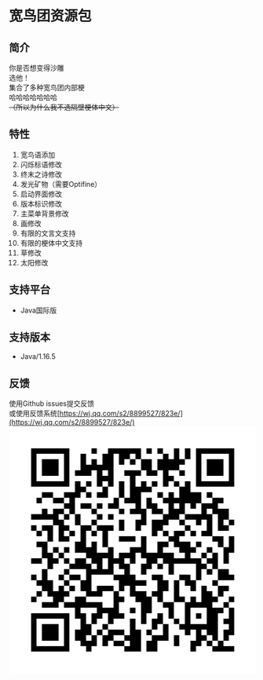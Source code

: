 # 宽鸟团资源包
## 简介
你是否想变得沙雕    
选他！    
集合了多种宽鸟团内部梗    
哈哈哈哈哈哈哈    
~~（所以为什么我不选隔壁梗体中文）~~    
## 特性
1. 宽鸟语添加
2. 闪烁标语修改
3. 终末之诗修改
4. 发光矿物（需要Optifine）
5. 启动界面修改
6. 版本标识修改
7. 主菜单背景修改
8. 画修改
9. 有限的文言文支持
10. 有限的梗体中文支持
11. 草修改
12. 太阳修改
## 支持平台
* Java国际版
## 支持版本
* Java/1.16.5
## 反馈
使用Github issues提交反馈    
或使用反馈系统[https://wj.qq.com/s2/8899527/823e/](https://wj.qq.com/s2/8899527/823e/)
![二维码](./qrcode.png)

